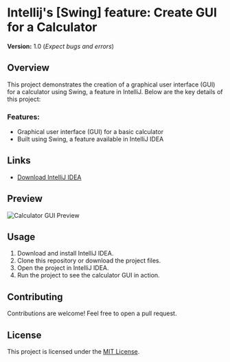 # Intellij's [Swing] feature: Create GUI for a Calculator

**Version:** 1.0 (*Expect bugs and errors*)

## Overview

This project demonstrates the creation of a graphical user interface (GUI) for a calculator using Swing, a feature in IntelliJ. Below are the key details of this project:

### Features:
- Graphical user interface (GUI) for a basic calculator
- Built using Swing, a feature available in IntelliJ IDEA

## Links

- [Download IntelliJ IDEA](https://www.jetbrains.com/idea/download/?section=mac)

## Preview

![Calculator GUI Preview](https://github.com/edxploit/CalculatorGUI/assets/43484396/ad92137b-1fd1-4e02-a0a7-1c9ebf69ec27)

## Usage

1. Download and install IntelliJ IDEA.
2. Clone this repository or download the project files.
3. Open the project in IntelliJ IDEA.
4. Run the project to see the calculator GUI in action.

## Contributing

Contributions are welcome! Feel free to open a pull request.

## License

This project is licensed under the [MIT License](LICENSE).
